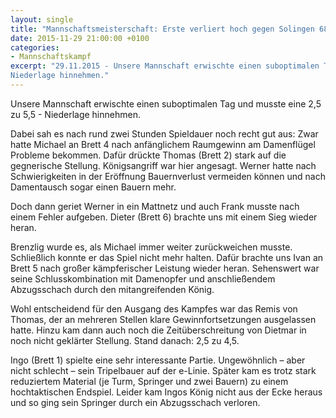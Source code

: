 ```yaml
---
layout: single
title: "Mannschaftsmeisterschaft: Erste verliert hoch gegen Solingen 68 VI"
date: 2015-11-29 21:00:00 +0100
categories: 
- Mannschaftskampf
excerpt: "29.11.2015 - Unsere Mannschaft erwischte einen suboptimalen Tag und musste eine 2,5 zu 5,5 -
Niederlage hinnehmen."
---
```


Unsere Mannschaft erwischte einen suboptimalen Tag und musste eine 2,5 zu 5,5 -
Niederlage hinnehmen.

Dabei sah es nach rund zwei Stunden Spieldauer noch recht gut aus: Zwar hatte Michael
an Brett 4 nach anfänglichem Raumgewinn am Damenflügel Probleme bekommen. Dafür
drückte Thomas (Brett 2) stark auf die gegnerische Stellung. Königsangriff war hier
angesagt. Werner hatte nach Schwierigkeiten in der Eröffnung Bauernverlust vermeiden
können und nach Damentausch sogar einen Bauern mehr.

Doch dann geriet Werner in ein Mattnetz und auch Frank musste nach einem Fehler
aufgeben. Dieter (Brett 6) brachte uns mit einem Sieg wieder heran.

Brenzlig wurde es, als Michael immer weiter zurückweichen musste. Schließlich konnte er
das Spiel nicht mehr halten. Dafür brachte uns Ivan an Brett 5 nach großer kämpferischer
Leistung wieder heran. Sehenswert war seine Schlusskombination mit Damenopfer und
anschließendem Abzugsschach durch den mitangreifenden König.

Wohl entscheidend für den Ausgang des Kampfes war das Remis von Thomas, der an
mehreren Stellen klare Gewinnfortsetzungen ausgelassen hatte. Hinzu kam dann auch
noch die Zeitüberschreitung von Dietmar in noch nicht geklärter Stellung. Stand danach:
2,5 zu 4,5.

Ingo (Brett 1) spielte eine sehr interessante Partie. Ungewöhnlich – aber nicht schlecht –
sein Tripelbauer auf der e-Linie. Später kam es trotz stark reduziertem Material (je Turm,
Springer und zwei Bauern) zu einem hochtaktischen Endspiel. Leider kam Ingos König
nicht aus der Ecke heraus und so ging sein Springer durch ein Abzugsschach verloren.
